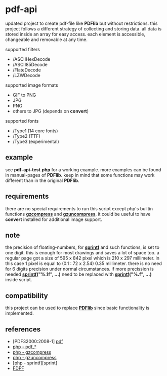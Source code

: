 # pdf-api

updated project to create pdf-file like **PDFlib** but without restrictions.
this project follows a different strategy of collecting and storing data.
all data is stored inside an array for easy access.
each element is accessible, changeable and removable at any time.

supported filters
* /ASCIIHexDecode
* /ASCII85Decode
* /FlateDecode
* /LZWDecode

supported image formats
* GIF to PNG
* JPG
* PNG
* others to JPG (depends on **convert**)

supported fonts
* /Type1 (14 core fonts)
* /Type2 (TTF)
* /Type3 (experimental)

## example ##

see **pdf-api-test.php** for a working example.
more examples can be found in manual-pages of **PDFlib**.
keep in mind that some functions may work different than in the original **PDFlib**.

## requirements ##

there are no special requirements to run this script except php's builtin functions **[gzcompress][]** and **[gzuncompress][]**.
it could be useful to have **convert** installed for additional image support.

## note ##

the precision of floating-numbers, for **[sprintf][]** and such functions, is set to one digit.
this is enough for most drawings and saves a lot of space too.
a regular page got a size of 595 x 842 pixel which is 210 x 297 millimeter.
in this case 1 pixel is equal to (0.1 : 72 x 2.54) 0.35 millimeter.
there is no need for 6 digits precision under normal circumstances.
if more precission is needed **[sprintf][]("%.1f", ...)** need to be replaced with **[sprintf][]("%.f", ...)** inside script.

## compatibility ##

this project can be used to replace **[PDFlib][php]** since basic functionality is implemented.

## references ##

* [PDF32000:2008-1] [pdf]
* [php - pdf_\*][php]
* [php - gzcompress][gzcompress]
* [php - gzuncompress][gzuncompress]
* [php - sprintf][sprint]
* [FDPF][fpdf]


[pdf]: https://www.adobe.com/content/dam/acom/en/devnet/pdf/pdfs/PDF32000_2008.pdf
[php]: https://www.php.net/manual/en/ref.pdf.php
[gzcompress]: https://www.php.net/manual/en/function.gzcompress.php
[gzuncompress]: https://www.php.net/manual/en/function.gzuncompress.php
[sprintf]: https://www.php.net/manual/en/function.sprintf.php
[fpdf]: http://www.fpdf.org/
